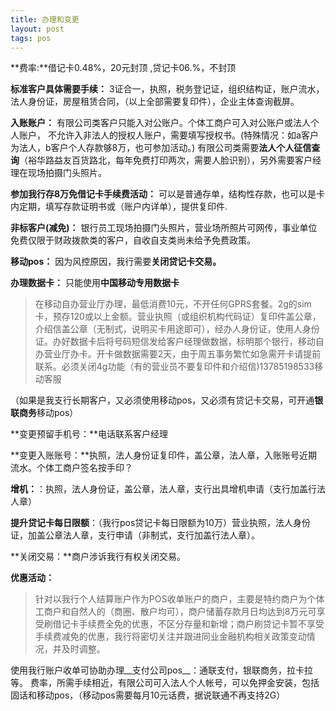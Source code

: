 ```yaml
---
title: 办理和变更
layout: post
tags: pos
---
```

**费率:**借记卡0.48%，20元封顶 ,贷记卡06.%，不封顶

**标准客户具体需要手续：**
3证合一，执照，税务登记证，组织结构证，账户流水，法人身份证，房屋租赁合同，（以上全部需要复印件），企业主体查询截屏。

**入账账户：**
有限公司类客户只能入对公账户。个体工商户可入对公账户或法人个人账户，	不允许入非法人的授权人账户，需要填写授权书。(特殊情况：如a客户为法人，b客户个人存款够8万，也可参加活动。)
有限公司类需要**法人个人征信查询**（裕华路益友百货路北，每年免费打印两次，需要人脸识别），另外需要客户经理在现场拍摄门头照片。

**参加我行存8万免借记卡手续费活动：**
可以是普通存单，结构性存款，也可以是卡内定期，填写存款证明书或（账户内详单），提供复印件​.

**非标客户(减免)：**
银行员工现场拍摄门头照片，营业场所照片可网传，事业单位免费仅限于财政拨款类的客户，自收自支类尚未给予免费政策。

**移动pos：**
因为风控原因，我行需要**关闭贷记卡交易。**

**办理数据卡：**
只能使用**中国移动专用数据卡**
>   在移动自办营业厅办理，最低消费10元，不开任何GPRS套餐。2g的sim卡，预存120或以上金额。营业执照（或组织机构代码证）复印件盖公章，介绍信盖公章（无制式，说明买卡用途即可），经办人身份证，使用人身份证。办好数据卡后将号码短信发给客户经理做数据，标明那个银行，移动自办营业厅办卡。开卡做数据需要2天，由于周五事务繁忙如急需开卡请提前联系。必须关闭4g功能（有的营业员不要复印件和介绍信)13785198533移动客服

（如果是我支行长期客户，又必须使用移动pos，又必须有贷记卡交易，可开通**银联商务**移动pos）

**变更预留手机号：**电话联系客户经理

**变更入账账号：**执照，法人身份证复印件，盖公章，法人章，入账账号近期流水。个体工商户签名按手印？

**增机：**：执照，法人身份证，盖公章，法人章，支行出具增机申请（支行加盖行法人章）

**提升贷记卡每日限额**：（我行pos贷记卡每日限额为10万）营业执照，法人身份证，加盖公章法人章，支行申请（非制式，支行加盖行法人章）。

**关闭交易：**商户涉诉我行有权关闭交易。

**优惠活动：**

> 针对以我行个人结算账户作为POS收单账户的商户，主要是特约商户为个体工商户和自然人的（商圈、散户均可），商户储蓄存款月日均达到8万元可享受刷借记卡手续费全免的优惠，不区分存量和新增；商户刷贷记卡暂不享受手续费减免的优惠，我行将密切关注并跟进同业金融机构相关政策变动情况，并及时调整。​
    
使用我行账户收单可协助办理__支付公司pos__：通联支付，银联商务，拉卡拉等。 费率，所需手续相近，有限公司可入法人个人帐号，可以免押金安装，包括固话和移动pos，（移动pos需要每月10元话费，据说联通不再支持2G）